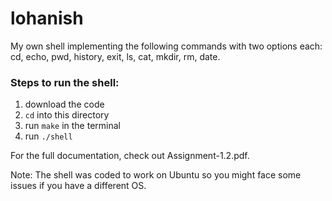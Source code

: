 # lohanish
My own shell implementing the following commands with two options each: cd, echo, pwd, history, exit, ls, cat, mkdir, rm, date.

### Steps to run the shell:
1. download the code
2. `cd` into this directory
3. run `make` in the terminal
4. run `./shell`

For the full documentation, check out Assignment-1.2.pdf.

Note: The shell was coded to work on Ubuntu so you might face some issues if you have a different OS.
